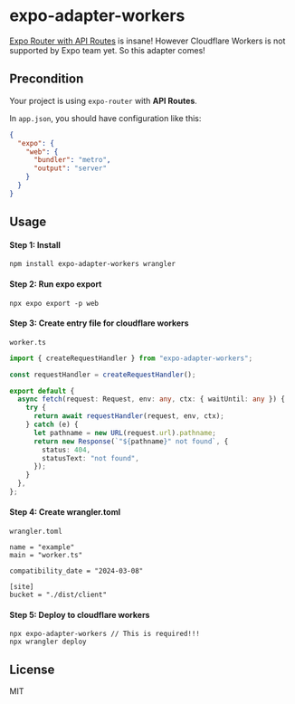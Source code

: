# expo-adapter-workers

[Expo Router with API Routes](https://docs.expo.dev/router/reference/api-routes/#deployment) is insane! However Cloudflare Workers is not supported by Expo team yet. So this adapter comes!

## Precondition

Your project is using `expo-router` with **API Routes**.

In `app.json`, you should have configuration like this:

```json
{
  "expo": {
    "web": {
      "bundler": "metro",
      "output": "server"
    }
  }
}
```

## Usage

#### Step 1: Install

```
npm install expo-adapter-workers wrangler
```

#### Step 2: Run expo export

```
npx expo export -p web
```

#### Step 3: Create entry file for cloudflare workers

`worker.ts`

```ts
import { createRequestHandler } from "expo-adapter-workers";

const requestHandler = createRequestHandler();

export default {
  async fetch(request: Request, env: any, ctx: { waitUntil: any }) {
    try {
      return await requestHandler(request, env, ctx);
    } catch (e) {
      let pathname = new URL(request.url).pathname;
      return new Response(`"${pathname}" not found`, {
        status: 404,
        statusText: "not found",
      });
    }
  },
};
```

#### Step 4: Create wrangler.toml

`wrangler.toml`

```
name = "example"
main = "worker.ts"

compatibility_date = "2024-03-08"

[site]
bucket = "./dist/client"
```

#### Step 5: Deploy to cloudflare workers

```
npx expo-adapter-workers // This is required!!!
npx wrangler deploy
```


## License

MIT